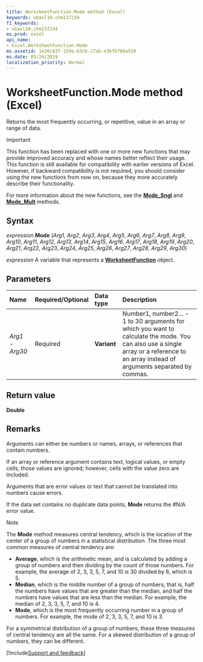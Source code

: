 ```yaml
---
title: WorksheetFunction.Mode method (Excel)
keywords: vbaxl10.chm137234
f1_keywords:
- vbaxl10.chm137234
ms.prod: excel
api_name:
- Excel.WorksheetFunction.Mode
ms.assetid: 1e26c837-159a-63cb-17ab-43bfb788a539
ms.date: 05/24/2019
localization_priority: Normal
---
```



# WorksheetFunction.Mode method (Excel)

Returns the most frequently occurring, or repetitive, value in an array or range of data. 

> [!IMPORTANT] 
> This function has been replaced with one or more new functions that may provide improved accuracy and whose names better reflect their usage. This function is still available for compatibility with earlier versions of Excel. However, if backward compatibility is not required, you should consider using the new functions from now on, because they more accurately describe their functionality.
> 
> For more information about the new functions, see the **[Mode_Sngl](Excel.WorksheetFunction.Mode_Sngl.md)** and **[Mode_Mult](Excel.WorksheetFunction.Mode_Mult.md)** methods.

## Syntax

_expression_.**Mode** (_Arg1_, _Arg2_, _Arg3_, _Arg4_, _Arg5_, _Arg6_, _Arg7_, _Arg8_, _Arg9_, _Arg10_, _Arg11_, _Arg12_, _Arg13_, _Arg14_, _Arg15_, _Arg16_, _Arg17_, _Arg18_, _Arg19_, _Arg20_, _Arg21_, _Arg22_, _Arg23_, _Arg24_, _Arg25_, _Arg26_, _Arg27_, _Arg28_, _Arg29_, _Arg30_)

_expression_ A variable that represents a **[WorksheetFunction](Excel.WorksheetFunction.md)** object.


## Parameters

|Name|Required/Optional|Data type|Description|
|:-----|:-----|:-----|:-----|
| _Arg1 - Arg30_|Required| **Variant**|Number1, number2... - 1 to 30 arguments for which you want to calculate the mode. You can also use a single array or a reference to an array instead of arguments separated by commas.|

## Return value

**Double**


## Remarks

Arguments can either be numbers or names, arrays, or references that contain numbers.
    
If an array or reference argument contains text, logical values, or empty cells, those values are ignored; however, cells with the value zero are included.
    
Arguments that are error values or text that cannot be translated into numbers cause errors.
    
If the data set contains no duplicate data points, **Mode** returns the #N/A error value.
    
> [!NOTE] 
> The **Mode** method measures central tendency, which is the location of the center of a group of numbers in a statistical distribution. The three most common measures of central tendency are:
> - **Average**, which is the arithmetic mean, and is calculated by adding a group of numbers and then dividing by the count of those numbers. For example, the average of 2, 3, 3, 5, 7, and 10 is 30 divided by 6, which is 5.
> - **Median**, which is the middle number of a group of numbers; that is, half the numbers have values that are greater than the median, and half the numbers have values that are less than the median. For example, the median of 2, 3, 3, 5, 7, and 10 is 4.
> - **Mode**, which is the most frequently occurring number in a group of numbers. For example, the mode of 2, 3, 3, 5, 7, and 10 is 3.
>     
> For a symmetrical distribution of a group of numbers, these three measures of central tendency are all the same. For a skewed distribution of a group of numbers, they can be different.



[!include[Support and feedback](~/includes/feedback-boilerplate.md)]